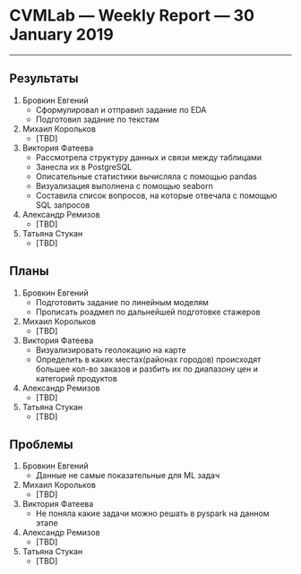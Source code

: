 # CVMLab — Weekly Report — 30 January 2019

----------------

## Результаты

  1. Бровкин Евгений
     - Сформулировал и отправил задание по EDA
     - Подготовил задание по текстам
  2. Михаил Корольков
     - [TBD]
  3. Виктория Фатеева
     - Рассмотрела структуру данных и связи между таблицами
     - Занесла их в PostgreSQL
     - Описательные статистики вычисляла с помощью pandas 
     - Визуализация выполнена с помощью seaborn
     - Составила список вопросов, на которые отвечала с помощью SQL запросов
  4. Александр Ремизов
     - [TBD]
  5. Татьяна Стукан
     - [TBD]

## Планы

  1. Бровкин Евгений
     - Подготовить задание по линейным моделям
     - Прописать роадмеп по дальнейшей подготовке стажеров
  2. Михаил Корольков
     - [TBD]
  3. Виктория Фатеева
     - Визуализировать геолокацию на карте
     - Определить в каких местах(районах городов) происходят большее кол-во заказов и разбить их по диапазону цен и категорий продуктов
  4. Александр Ремизов
     - [TBD]
  5. Татьяна Стукан
     - [TBD]

## Проблемы

  1. Бровкин Евгений
     - Данные не самые показательные для ML задач
  2. Михаил Корольков
     - [TBD]
  3. Виктория Фатеева
     - Не поняла какие задачи можно решать в pyspark на данном этапе
  4. Александр Ремизов
     - [TBD]
  5. Татьяна Стукан
     - [TBD]

<!-- LINKS -->
